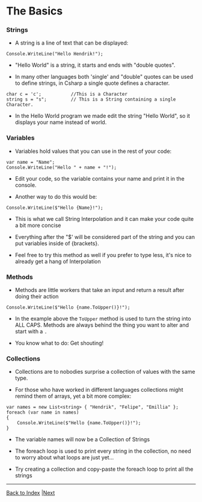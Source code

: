 # The Basics

### Strings

* A string is a line of text that can be displayed:

`Console.WriteLine("Hello Hendrik!");`

* "Hello World" is a string, it starts and ends with "double quotes".

* In many other languages both 'single' and "double" quotes can be used to define strings, in Csharp a single quote defines a character.

```
char c = 'c';           //This is a Character
string s = "s";         // This is a String containing a single Character.
```
* In the Hello World program we made edit the string "Hello World", so it displays your name instead of world.

### Variables

* Variables hold values that you can use in the rest of your code:

```
var name = "Name";
Console.WriteLine("Hello " + name + "!");
```

* Edit your code, so the variable contains your name and print it in the console.

* Another way to do this would be:

`Console.WriteLine($"Hello {Name}!");`

* This is what we call String Interpolation and it can make your code quite a bit more concise

* Everything after the "$' will be considered part of the string and you can put variables inside of {brackets}.

* Feel free to try this method as well if you prefer to type less, it's nice to already get a hang of Interpolation

### Methods

* Methods are little workers that take an input and return a result after doing their action

`Console.WriteLine($"Hello {name.ToUpper()}!");`

* In the example above the `ToUpper` method is used to turn the string into ALL CAPS. Methods are always behind the thing you want to alter and start with a `.`

* You know what to do: Get shouting!

### Collections

* Collections are to nobodies surprise a collection of values with the same type.

* For those who have worked in different languages collections might remind them of arrays, yet a bit more complex:

```
var names = new List<string> { "Hendrik", "Felipe", "Emillia" };
foreach (var name in names)
{
    Console.WriteLine($"Hello {name.ToUpper()}!");
}
```

* The variable names will now be a Collection of Strings

* The foreach loop is used to print every string in the collection, no need to worry about what loops are just yet...

* Try creating a collection and copy-paste the foreach loop to print all the strings

---

[Back to Index](index.md) |[Next](numbers.md)